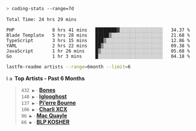 ```zsh
> coding-stats --range=7d
```

<!--START_SECTION:waka-->

```text
Total Time: 24 hrs 29 mins

PHP              8 hrs 41 mins   ████████▓░░░░░░░░░░░░░░░░   34.37 %
Blade Template   5 hrs 28 mins   █████▒░░░░░░░░░░░░░░░░░░░   21.68 %
TypeScript       3 hrs 15 mins   ███▒░░░░░░░░░░░░░░░░░░░░░   12.86 %
YAML             2 hrs 22 mins   ██▒░░░░░░░░░░░░░░░░░░░░░░   09.38 %
JavaScript       1 hr 26 mins    █▒░░░░░░░░░░░░░░░░░░░░░░░   05.68 %
Go               1 hr 3 mins     █░░░░░░░░░░░░░░░░░░░░░░░░   04.18 %
```

<!--END_SECTION:waka-->

```zsh
lastfm-readme artists --range=6month --limit=6
```

<!--START_LASTFM_ARTISTS:{"period": "6month", "rows": 6}-->
<a href="https://last.fm" target="_blank"><img src="https://user-images.githubusercontent.com/17434202/215290617-e793598d-d7c9-428f-9975-156db1ba89cc.svg" alt="Last.fm Logo" width="18" height="13"/></a> **Top Artists - Past 6 Months**

> `432 ▶️` ∙ **[Bones](https://www.last.fm/music/Bones)**<br/>
> `148 ▶️` ∙ **[Iglooghost](https://www.last.fm/music/Iglooghost)**<br/>
> `137 ▶️` ∙ **[Pi’erre Bourne](https://www.last.fm/music/Pi%E2%80%99erre+Bourne)**<br/>
> `106 ▶️` ∙ **[Charli XCX](https://www.last.fm/music/Charli+XCX)**<br/>
> `96 ▶️` ∙ **[Mac Quayle](https://www.last.fm/music/Mac+Quayle)**<br/>
> `66 ▶️` ∙ **[BLP KOSHER](https://www.last.fm/music/BLP+KOSHER)**<br/>
<!--END_LASTFM_ARTISTS-->
